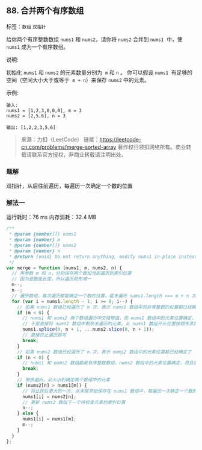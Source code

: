 ## 88. 合并两个有序数组

标签：`数组` `双指针`

给你两个有序整数数组 `nums1` 和 `nums2`，请你将 `nums2` 合并到 `nums1`  中，使 `nums1` 成为一个有序数组。

说明:

初始化 `nums1` 和 `nums2` 的元素数量分别为  `m` 和 `n` 。
你可以假设 `nums1`  有足够的空间（空间大小大于或等于  `m + n`）来保存 `nums2` 中的元素。

示例:

```
输入:
nums1 = [1,2,3,0,0,0], m = 3
nums2 = [2,5,6], n = 3

输出: [1,2,2,3,5,6]
```

> 来源：力扣（LeetCode）
> 链接：https://leetcode-cn.com/problems/merge-sorted-array
> 著作权归领扣网络所有。商业转载请联系官方授权，非商业转载请注明出处。

### 题解

双指针，从后往前遍历，每遍历一次确定一个数的位置

### 解法一

运行耗时：76 ms 内存消耗：32.4 MB

```javascript
/**
 * @param {number[]} nums1
 * @param {number} m
 * @param {number[]} nums2
 * @param {number} n
 * @return {void} Do not return anything, modify nums1 in-place instead.
 */
var merge = function (nums1, m, nums2, n) {
  // 用参数 m 和 n，分别保存两个数组当前遍历到索引位置
  // 因为是数组长度，所以遍历前先减一
  m--;
  n--;
  // 遍历数组，每次遍历都能确定一个数的位置，最多遍历 nums1.length === m + n 次
  for (var i = nums1.length - 1; i >= 0; i--) {
    // 如果 nums1 数组已经遍历了 m 次，表示 nums1 数组中的非零整数的位置都已经确定了
    if (m < 0) {
      // nums1 和 nums2 两个数组遍历中交错取值，而 nums1 数组中的元素位置确定，表明 nums2 数组中剩余未遍历的元素都比 nums1 数组中最后一次遍历的元素要小
      // 于是直接将 nums2 数组中剩余未遍历的元素，从 nums1 数组开头位置按顺序添加，并删除 nums2 数组中原来的元素
      nums1.splice(0, n + 1, ...nums2.slice(0, n + 1));
      // 直接终止遍历即可
      break;
    }
    // 如果 nums2 数组已经遍历了 n 次，表示 nums2 数组中的元素位置都已经确定了
    if (n < 0) {
      // nums1 和 nums2 数组都是有序整数数组，nums2 数组中的元素位置确定，而且是从后往前修改 nums1 数组，表明 nums1 数组中剩余未遍历的元素，是有序且无需遍历，即 nums1 数组已经是组合完成并有序的了，直接终止遍历即可
      break;
    }
    // 倒序遍历，从大小到确定两个数组中的元素
    if (nums2[n] > nums1[m]) {
      // 将比较后更大的一方，从末尾开始保存在 nums1 数组中，每遍历一次确定一个数的位置
      nums1[i] = nums2[n];
      // 更新 nums2 数组下一个待检查元素的索引位置
      n--;
    } else {
      nums1[i] = nums1[m];
      m--;
    }
  }
};
```
